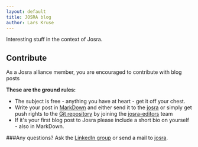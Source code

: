 ```yaml
---
layout: default
title: JOSRA blog
author: Lars Kruse
---
```


Interesting stuff in the context of Josra. 

## Contribute

As a Josra alliance member, you are encouraged to contribute with blog posts

__These are the ground rules:__

* The subject is free - anything you have at heart - get it off your chest.
* Write your post in [MarkDown](http://daringfireball.net/projects/markdown/syntax) and either send it to the [josra](mailto:josra@praqma.com) or simply get push rights to the [Git repository](https://github.com/josra/josra.github.io) by joining the [josra-editors](https://github.com/orgs/josra/teams/josra-editors) team 
* If it's your first blog post to Josra please include a short bio on yourself - also in MarkDown.

###Any questions? 
Ask the [LinkedIn group](https://www.linkedin.com/groups/Joint-Open-Source-Roadmap-Alliance-7403229) or send a mail to [josra](mailto:josra@praqma.com).